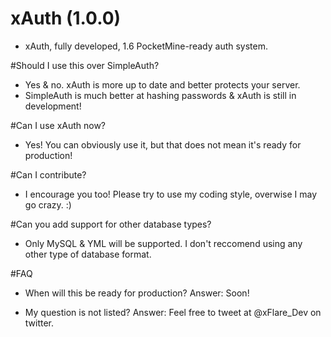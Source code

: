 # xAuth (1.0.0)
- xAuth, fully developed, 1.6 PocketMine-ready auth system.

#Should I use this over SimpleAuth?
- Yes & no. xAuth is more up to date and better protects your server.
- SimpleAuth is much better at hashing passwords & xAuth is still in development!


#Can I use xAuth now?
- Yes! You can obviously use it, but that does not mean it's ready for production!

#Can I contribute?
- I encourage you too! Please try to use my coding style, overwise I may go crazy. :)

#Can you add support for other database types?
- Only MySQL & YML will be supported. I don't reccomend using any other type of database format.

#FAQ
- When will this be ready for production?
Answer: Soon!

- My question is not listed?
Answer: Feel free to tweet at @xFlare_Dev on twitter.

